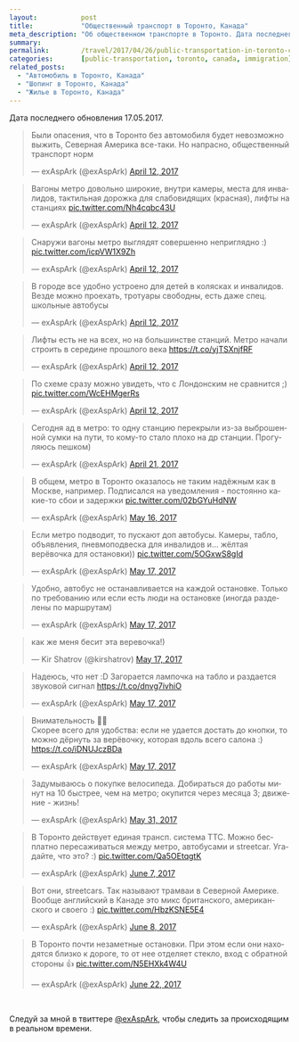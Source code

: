 ```yaml
---
layout:           post
title:            "Общественный транспорт в Торонто, Канада"
meta_description: "Об общественном транспорте в Торонто. Дата последнего обновления 01.09.2017. Следуй за мной в твиттере @exAspArk, чтобы следить за происходящим в реальном времени :)"
summary:
permalink:        /travel/2017/04/26/public-transportation-in-toronto-canada/
categories:       [public-transportation, toronto, canada, immigration]
related_posts:
  - "Автомобиль в Торонто, Канада"
  - "Шопинг в Торонто, Канада"
  - "Жилье в Торонто, Канада"
---
```


Дата последнего обновления 17.05.2017.

<script src="//platform.twitter.com/widgets.js" charset="utf-8"></script>

<blockquote class="twitter-tweet" data-lang="en" data-link-color="#0076df" data-align="center"><p lang="ru" dir="ltr">Были опасения, что в Торонто без автомобиля будет невозможно выжить, Северная Америка все-таки. Но напрасно, общественный транспорт норм</p>&mdash; exAspArk (@exAspArk) <a href="https://twitter.com/exAspArk/status/852040368442834944">April 12, 2017</a></blockquote>
<blockquote class="twitter-tweet" data-lang="en" data-link-color="#0076df" data-align="center"><p lang="ru" dir="ltr">Вагоны метро довольно широкие, внутри камеры, места для инвалидов, тактильная дорожка для слабовидящих (красная), лифты на станциях <a href="https://t.co/Nh4cqbc43U">pic.twitter.com/Nh4cqbc43U</a></p>&mdash; exAspArk (@exAspArk) <a href="https://twitter.com/exAspArk/status/852096762689007616">April 12, 2017</a></blockquote>
<blockquote class="twitter-tweet" data-lang="en" data-link-color="#0076df" data-align="center"><p lang="ru" dir="ltr">Снаружи вагоны метро выглядят совершенно неприглядно :) <a href="https://t.co/icpVW1X9Zh">pic.twitter.com/icpVW1X9Zh</a></p>&mdash; exAspArk (@exAspArk) <a href="https://twitter.com/exAspArk/status/852138558974554113">April 12, 2017</a></blockquote>
<blockquote class="twitter-tweet" data-lang="en" data-link-color="#0076df" data-align="center"><p lang="ru" dir="ltr">В городе все удобно устроено для детей в колясках и инвалидов. Везде можно проехать, тротуары свободны, есть даже спец. школьные автобусы</p>&mdash; exAspArk (@exAspArk) <a href="https://twitter.com/exAspArk/status/852213028422656008">April 12, 2017</a></blockquote>
<blockquote class="twitter-tweet" data-lang="en" data-link-color="#0076df" data-align="center"><p lang="ru" dir="ltr">Лифты есть не на всех, но на большинстве станций. Метро начали строить в середине прошлого века <a href="https://t.co/yjTSXnjfRF">https://t.co/yjTSXnjfRF</a></p>&mdash; exAspArk (@exAspArk) <a href="https://twitter.com/exAspArk/status/852302574292279296">April 12, 2017</a></blockquote>
<blockquote class="twitter-tweet" data-lang="en" data-link-color="#0076df" data-align="center" data-conversation="none"><p lang="ru" dir="ltr">По схеме сразу можно увидеть, что с Лондонским не сравнится ;) <a href="https://t.co/WcEHMgerRs">pic.twitter.com/WcEHMgerRs</a></p>&mdash; exAspArk (@exAspArk) <a href="https://twitter.com/exAspArk/status/852302715204104197">April 12, 2017</a></blockquote>
<blockquote class="twitter-tweet" data-lang="en" data-link-color="#0076df" data-align="center"><p lang="ru" dir="ltr">Сегодня ад в метро: то одну станцию перекрыли из-за выброшенной сумки на пути, то кому-то стало плохо на др станции. Прогуляюсь пешком)</p>&mdash; exAspArk (@exAspArk) <a href="https://twitter.com/exAspArk/status/855426944183271424">April 21, 2017</a></blockquote>
<blockquote class="twitter-tweet" data-lang="en" data-link-color="#0076df" data-align="center"><p lang="ru" dir="ltr">В общем, метро в Торонто оказалось не таким надёжным как в Москве, например. Подписался на уведомления - постоянно какие-то сбои и задержки <a href="https://t.co/02bGYuHdNW">pic.twitter.com/02bGYuHdNW</a></p>&mdash; exAspArk (@exAspArk) <a href="https://twitter.com/exAspArk/status/864361676836962306">May 16, 2017</a></blockquote>
<blockquote class="twitter-tweet" data-lang="en" data-link-color="#0076df" data-align="center"><p lang="ru" dir="ltr">Если метро подводит, то пускают доп автобусы. Камеры, табло, объявления, пневмоподвеска для инвалидов и... жёлтая верёвочка для остановки)) <a href="https://t.co/5OGxwS8gId">pic.twitter.com/5OGxwS8gId</a></p>&mdash; exAspArk (@exAspArk) <a href="https://twitter.com/exAspArk/status/864724066158170114">May 17, 2017</a></blockquote>
<blockquote class="twitter-tweet" data-lang="en" data-link-color="#0076df" data-align="center"><p lang="ru" dir="ltr">Удобно, автобус не останавливается на каждой остановке. Только по требованию или если есть люди на остановке (иногда разделены по маршрутам)</p>&mdash; exAspArk (@exAspArk) <a href="https://twitter.com/exAspArk/status/864724302695993349">May 17, 2017</a></blockquote>
<blockquote class="twitter-tweet" data-lang="en" data-link-color="#0076df" data-align="center" data-conversation="none"><p lang="ru" dir="ltr">как же меня бесит эта веревочка!)</p>&mdash; Kir Shatrov (@kirshatrov) <a href="https://twitter.com/kirshatrov/status/864752624687607808">May 17, 2017</a></blockquote>
<blockquote class="twitter-tweet" data-lang="en" data-link-color="#0076df" data-align="center"><p lang="ru" dir="ltr">Надеюсь, что нет :D Загорается лампочка на табло и раздается звуковой сигнал <a href="https://t.co/dnvg7ivhiO">https://t.co/dnvg7ivhiO</a></p>&mdash; exAspArk (@exAspArk) <a href="https://twitter.com/exAspArk/status/864841439812997120">May 17, 2017</a></blockquote>
<blockquote class="twitter-tweet" data-lang="en" data-link-color="#0076df" data-align="center"><p lang="ru" dir="ltr">Внимательность 💯👀<br>Скорее всего для удобства: если не удается достать до кнопки, то можно дёрнуть за верёвочку, которая вдоль всего салона :) <a href="https://t.co/iDNUJczBDa">https://t.co/iDNUJczBDa</a></p>&mdash; exAspArk (@exAspArk) <a href="https://twitter.com/exAspArk/status/864962279783247873">May 17, 2017</a></blockquote>
<blockquote class="twitter-tweet" data-lang="en" data-link-color="#0076df" data-align="center"><p lang="ru" dir="ltr">Задумываюсь о покупке велосипеда. Добираться до работы минут на 10 быстрее, чем на метро; окупится через месяца 3; движение - жизнь!</p>&mdash; exAspArk (@exAspArk) <a href="https://twitter.com/exAspArk/status/869797871020847105">May 31, 2017</a></blockquote>
<blockquote class="twitter-tweet" data-lang="en" data-link-color="#0076df" data-align="center"><p lang="ru" dir="ltr">В Торонто действует единая трансп. система TTC. Можно бесплатно пересаживаться между метро, автобусами и streetcar. Угадайте, что это? :) <a href="https://t.co/Qa5OEtqgtK">pic.twitter.com/Qa5OEtqgtK</a></p>&mdash; exAspArk (@exAspArk) <a href="https://twitter.com/exAspArk/status/872334117983178752">June 7, 2017</a></blockquote>
<blockquote class="twitter-tweet" data-lang="en" data-link-color="#0076df" data-align="center"><p lang="ru" dir="ltr">Вот они, streetcars. Так называют трамваи в Северной Америке. Вообще английский в Канаде это микс британского, американского и своего :) <a href="https://t.co/HbzKSNE5E4">pic.twitter.com/HbzKSNE5E4</a></p>&mdash; exAspArk (@exAspArk) <a href="https://twitter.com/exAspArk/status/872696512299642880">June 8, 2017</a></blockquote>
<blockquote class="twitter-tweet" data-lang="en" data-link-color="#0076df" data-align="center"><p lang="ru" dir="ltr">В Торонто почти незаметные остановки. При этом если они находятся близко к дороге, то от нее отделяет стекло, вход с обратной стороны 👍 <a href="https://t.co/N5EHXk4W4U">pic.twitter.com/N5EHXk4W4U</a></p>&mdash; exAspArk (@exAspArk) <a href="https://twitter.com/exAspArk/status/877769983341633536">June 22, 2017</a></blockquote>

<br />

Следуй за мной в твиттере [@exAspArk](https://twitter.com/exaspark), чтобы следить за происходящим в реальном времени.
